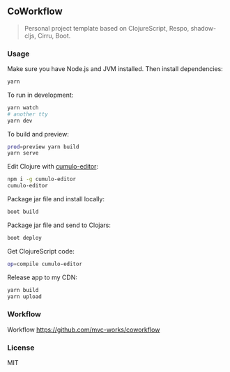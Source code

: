 
CoWorkflow
----

> Personal project template based on ClojureScript, Respo, shadow-cljs, Cirru, Boot.

### Usage

Make sure you have Node.js and JVM installed. Then install dependencies:

```bash
yarn
```

To run in development:

```bash
yarn watch
# another tty
yarn dev
```

To build and preview:

```bash
prod=preview yarn build
yarn serve
```

Edit Clojure with [cumulo-editor](https://github.com/Cirru/cumulo-editor):

```bash
npm i -g cumulo-editor
cumulo-editor
```

Package jar file and install locally:

```bash
boot build
```

Package jar file and send to Clojars:

```bash
boot deploy
```

Get ClojureScript code:

```bash
op=compile cumulo-editor
```

Release app to my CDN:

```bash
yarn build
yarn upload
```

### Workflow

Workflow https://github.com/mvc-works/coworkflow

### License

MIT
